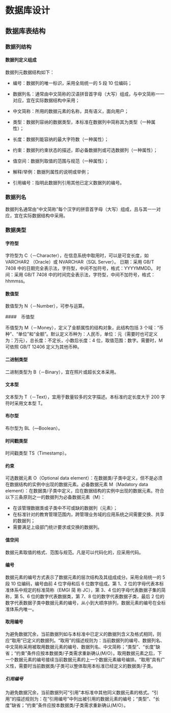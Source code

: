 # 数据库设计

## 数据库表结构

### 数据列结构

#### 数据列定义组成

数据列元数据结构如下：

- 编号：数据列的唯一标识，采用全局统一的 5 段 10 位编码；

- 数据列名：通常由中文简称的汉语拼音首字母（大写）组成，与中文简称一一对应，宜在实际数据结构中采用；

- 中文简称：所用的数据元素的名称，具有语义，面向用户；

- 类型：数据列容纳的数据类型，本标准在数据列中简称其为类型（一种属性）；

- 长度：数据列能容纳的最大字符数（一种属性）；

- 约束：数据列约束状态的描述，即必备数据列或可选数据列（一种属性）；

- 值空间：数据列取值的范围与规范（一种属性）；

- 解释/举例：数据列属性的说明或举例；

- 引用编号：指明此数据列引用其他已定义数据列的编号。

### 数据列名

数据列名通常由“中文简称”每个汉字的拼音首字母（大写）组成，且与其一一对应，宜在实际数据结构中采用。

### 数据类型

#### 字符型

字符型为 C（－Character），在信息系统中取用时，可以是可变长度，如 VARCHAR2 （Oracle）或 NVARCHAR（SQL Server）。 日期：采用 GB/T 7408 中的日期完全表示法，字符型，中间不加符号，格式：YYYYMMDD。 时间：采用 GB/T 7408 中的时间完全表示法，字符型，中间不加符号，格式：hhmmss。

#### 数值型

数值型为 N（－Number），可参与运算。

####　币值型

币值型为 M（－Money），定义了金额属性的结构对象，此结构包括 3 个域：“币种”、“单位”和“金额”。默认定义币种为：人民币，单位：元（需要时也可定义为：万元），总长度：不定长，小数后长度：4 位，取值范围：数字。需要时，M 可依照 GB/T 12406 定义为其他币种。

#### 二进制类型

二进制类型为 B（－Binary），宜在照片或超长文本采用。

#### 文本型

文本型为 T（－Text），宜用于数量较多的文字描述。本标准约定长度大于 200 字符时采用文本型 T。

#### 布尔型

布尔型为 BL（—Boolean）。

#### 时间戳类型

时间戳类型 TS（Timestamp）。

#### 约束

可选数据元素 O（Optional data element）：在数据类/子类中定义，但不是必须在数据结构的实例中出现的数据元素。必备数据元素 M（Madatory data element）：在数据类/子类中定义，应在数据结构的实例中出现的数据元素。符合以下三条原则之一的数据列为必备数据元素（M）：

- 在该管理数据类或子类中不可或缺的数据列（元素）；
- 在标准针对的教育管理范围内，跨管理业务域的应用系统之间需要交换、共享的数据列；
- 需要满足上级部门统计要求或交换的数据列。

#### 值空间

数据元素取值的格式、范围与规范。凡是可以代码化的，应采用代码。

#### 编号

数据元素的编号方式表示了数据元素的层次结构及其组成成分。采用全局统一的 5 段 10 位编码，编号由前 4 位字母和后 6 位数字组成。第 1、2 位的字母代表本标准体系中规定的标准简称（EMGI 简 称 JC），第 3、4 位的字母代表数据子集的简称，第 5、6 位的数字代表数据类，第 7、8 位的数字代表数据子类，最后 2 位的数字代表数据子类中数据元素的编号，从小到大顺序排列，数据元素的编号在全标准体系内唯一。

#### 取用编号

为避免数据冗余，当前数据列如与本标准中已定义的数据列含义及格式相同，则应“取用”已定义的数据列。“取用”的描述规则为：当前数据列的编号、数据列名、中文简称采用被取用数据元素的编号、数据列名、中文简称；“类型”、“长度”缺省；“约束”条件应按本数据类/子类需求重新确认(M/O）。取用数据元素之后，下一个数据元素的编号接续当前数据元素的上一个数据元素编号编排。“取用”具有广义性，需要时当前数据类/子类可以整体取用本标准已经定义的数据类/子类。

##### 引用编号

为避免数据冗余，当前数据列可“引用”本标准中其他同义数据元素的格式。“引用”的描述规则为：在“引用编号”中列出被引用的数据元素的编号；“类型”、“长度”缺省；“约束”条件应按本数据类/子类需求重新确认(M/O）。
